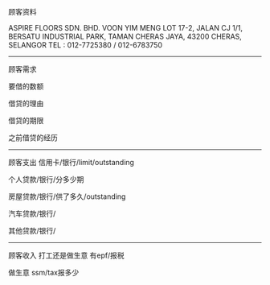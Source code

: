 顾客资料

ASPIRE FLOORS SDN. BHD. VOON YIM MENG LOT 17-2, JALAN CJ 1/1, BERSATU INDUSTRIAL PARK, TAMAN CHERAS JAYA, 43200 CHERAS, SELANGOR TEL : 012-7725380 / 012-6783750

-----------------
顾客需求


要借的数额

借贷的理由

借贷的期限

之前借贷的经历


--------------
顾客支出
信用卡/银行/limit/outstanding


个人贷款/银行/分多少期

房屋贷款/银行/供了多久/outstanding

汽车贷款/银行/


其他贷款/银行/

-----------
顾客收入
打工还是做生意
有epf/报税

做生意 ssm/tax报多少

